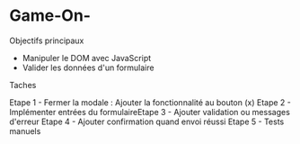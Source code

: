 # Game-On-

Objectifs principaux

- Manipuler le DOM avec JavaScript
- Valider les données d'un formulaire

Taches

Etape 1 - Fermer la modale : Ajouter la fonctionnalité au bouton (x)
Etape 2 - Implémenter entrées du formulaireEtape 3 - Ajouter validation ou messages d'erreur
Etape 4 - Ajouter confirmation quand envoi réussi
Etape 5 - Tests manuels

